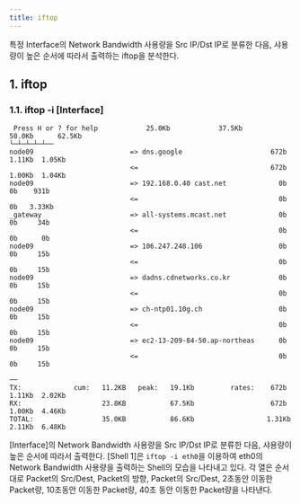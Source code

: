 ```yaml
---
title: iftop
---
```


특정 Interface의 Network Bandwidth 사용량을 Src IP/Dst IP로 분류한 다음, 샤용량이 높은 순서에 따라서 출력하는 iftop을 분석한다.

## 1. iftop

### 1.1. iftop -i [Interface]

```shell {caption="[Shell 1] iftop -i eth0"}
 Press H or ? for help            25.0Kb            37.5Kb           50.0Kb      62.5Kb
└─┴─┴─┴─┴──
node09                        => dns.google                      672b   1.11Kb  1.05Kb
                              <=                                 672b   1.00Kb  1.04Kb
node09                        => 192.168.0.40 cast.net             0b      0b    931b
                              <=                                   0b      0b   3.33Kb
_gateway                      => all-systems.mcast.net             0b      0b     34b
                              <=                                   0b      0b      0b
node09                        => 106.247.248.106                   0b      0b     15b
                              <=                                   0b      0b     15b
node09                        => dadns.cdnetworks.co.kr            0b      0b     15b
                              <=                                   0b      0b     15b
node09                        => ch-ntp01.10g.ch                   0b      0b     15b
                              <=                                   0b      0b     15b
node09                        => ec2-13-209-84-50.ap-northeas      0b      0b     15b
                              <=                                   0b      0b     15b

──
TX:             cum:   11.2KB   peak:   19.1Kb         rates:    672b   1.11Kb  2.02Kb
RX:                    23.8KB           67.5Kb                   672b   1.00Kb  4.46Kb
TOTAL:                 35.0KB           86.6Kb                  1.31Kb  2.11Kb  6.48Kb 
```

[Interface]의 Network Bandwidth 사용량을 Src IP/Dst IP로 분류한 다음, 샤용량이 높은 순서에 따라서 출력한다. [Shell 1]은 `iftop -i eth0`을 이용하여 eth0의 Network Bandwidth 사용량을 출력하는 Shell의 모습을 나타내고 있다. 각 열은 순서대로 Packet의 Src/Dest, Packet의 방향, Packet의 Src/Dest, 2초동안 이동한 Packet량, 10초동안 이동한 Packet량, 40초 동안 이동한 Packet량을 나타낸다.

